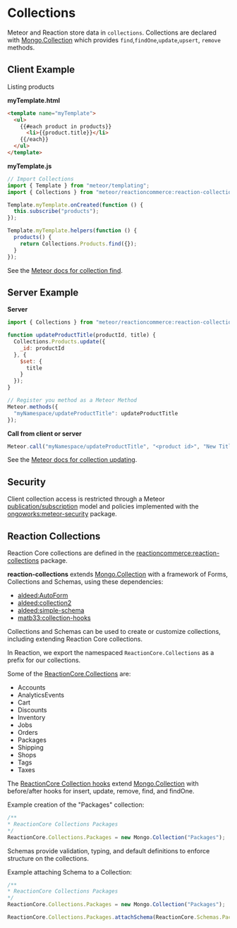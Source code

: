 # Collections
Meteor and Reaction store data in `collections`.  Collections are declared with [Mongo.Collection](http://docs.meteor.com/#/full/mongo_collection) which provides `find`,`findOne`,`update`,`upsert`, `remove` methods.

## Client Example
Listing products

**myTemplate.html**

```html
<template name="myTemplate">
  <ul>
    {{#each product in products}}
      <li>{{product.title}}</li>
    {{/each}}
  </ul>
</template>
```

**myTemplate.js**

```js
// Import Collections
import { Template } from "meteor/templating";
import { Collections } from "meteor/reactioncommerce:reaction-collections";

Template.myTemplate.onCreated(function () {
  this.subscribe("products");
});

Template.myTemplate.helpers(function () {
  products() {
    return Collections.Products.find({});
  }
});
```

See the [Meteor docs for collection find](http://docs.meteor.com/#/full/find).

## Server Example
**Server**

```js
import { Collections } from "meteor/reactioncommerce:reaction-collections";

function updateProductTitle(productId, title) {
  Collections.Products.update({
    _id: productId
  }, {
    $set: {
      title
    }
  });
}

// Register you method as a Meteor Method
Meteor.methods({
  "myNamespace/updateProductTitle": updateProductTitle
});
```

**Call from client or server**

```js
Meteor.call("myNamespace/updateProductTitle", "<product id>", "New Title");
```

See the [Meteor docs for collection updating](http://docs.meteor.com/#/full/update).

## Security
Client collection access is restricted through a Meteor [publication/subscription](http://docs.meteor.com/#/full/meteor_publish) model and policies implemented with the [ongoworks:meteor-security](https://github.com/ongoworks/meteor-security) package.

## Reaction Collections
Reaction Core collections are defined in the [reactioncommerce:reaction-collections](https://github.com/reactioncommerce/reaction/tree/development/packages/reaction-collections) package.

**reaction-collections** extends [Mongo.Collection](http://docs.meteor.com/#/full/mongo_collection) with a framework of Forms, Collections and Schemas, using these dependencies:
- [aldeed:AutoForm](https://github.com/aldeed/meteor-autoform)
- [aldeed:collection2](https://github.com/aldeed/meteor-collection2)
- [aldeed:simple-schema](https://github.com/aldeed/meteor-simple-schema)
- [matb33:collection-hooks](https://github.com/matb33/meteor-collection-hooks)

Collections and Schemas can be used to create or customize collections, including extending Reaction Core collections.

In Reaction, we export the namespaced `ReactionCore.Collections` as a prefix for our collections.

Some of the [ReactionCore.Collections](https://github.com/reactioncommerce/reaction/blob/development/packages/reaction-collections/common/collections/collections.js) are:
- Accounts
- AnalyticsEvents
- Cart
- Discounts
- Inventory
- Jobs
- Orders
- Packages
- Shipping
- Shops
- Tags
- Taxes

The [ReactionCore Collection hooks](https://github.com/reactioncommerce/reaction/blob/development/packages/reaction-collections/common/collections/hooks/hooks.js) extend [Mongo.Collection](http://docs.meteor.com/#/full/mongo_collection) with before/after hooks for insert, update, remove, find, and findOne.

Example creation of the "Packages" collection:

```js
/**
* ReactionCore Collections Packages
*/
ReactionCore.Collections.Packages = new Mongo.Collection("Packages");
```

Schemas provide validation, typing, and default definitions to enforce structure on the collections.

Example attaching Schema to a Collection:

```js
/**
* ReactionCore Collections Packages
*/
ReactionCore.Collections.Packages = new Mongo.Collection("Packages");

ReactionCore.Collections.Packages.attachSchema(ReactionCore.Schemas.PackageConfig);
```
